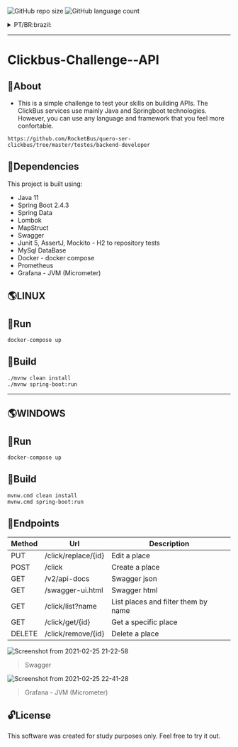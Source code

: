 ![GitHub repo size](https://img.shields.io/github/repo-size/AlianPro/Clickbus-Challenge---Place-API-REST)
![GitHub language count](https://img.shields.io/github/languages/count/AlianPro/Clickbus-Challenge---Place-API-REST)

<details id="pt">
  <summary>PT/BR:brazil:</summary>

# Clickbus-Challenge--API

## :page_with_curl:Sobre
- Este é um desafio simples para testar suas habilidades na construção de APIs. Os serviços ClickBus usam principalmente tecnologias Java e Springboot. No entanto, você pode usar qualquer linguagem e framework que lhe pareça mais confortável.
```console
https://github.com/RocketBus/quero-ser-clickbus/tree/master/testes/backend-developer
```

## :bookmark_tabs:Dependências

Este projeto é construido usando:

- Java 11
- Spring Boot 2.4.3
- Spring Data
- Lombok
- MapStruct
- Swagger
- Junit 5, AssertJ, Mockito - H2 para o repositório de teste
- MySql DataBase
- Docker - docker compose
- Prometheus
- Grafana - JVM (Micrometer)

## :earth_americas:LINUX
## :whale:Run
```console
docker-compose up
```
## :hammer:Build
```console
./mvnw clean install
./mvnw spring-boot:run
```
---
  
## :earth_americas:WINDOWS
## :whale:Run
```console
docker-compose up
```
## :hammer:Build
```console
mvnw.cmd clean install 
mvnw.cmd spring-boot:run
```
## :mag_right:Endpoints

|Método | 	Url		| 	Descrição |
|-------| ------- | ----------- |
|PUT|/click/replace/{id}| 	Editar um lugar|
|POST|/click| 	Criar um lugar|
|GET| /v2/api-docs| 	Swagger json|
|GET|/swagger-ui.html| 	Swagger html|
|GET|/click/list?name| 	Listar os lugares e filtre-os por nome|
|GET|/click/get/{id}| 	Escolher um lugar específico|
|DELETE|/click/remove/{id}| 	Deletar um lugar|

![Screenshot from 2021-02-25 21-22-58](https://user-images.githubusercontent.com/13512651/110831726-4bd78000-8279-11eb-8b25-d576ca567b4e.png)
>Swagger

![Screenshot from 2021-02-25 22-41-28](https://user-images.githubusercontent.com/13512651/110831744-4f6b0700-8279-11eb-8a01-903736b4a8ef.png)
>Grafana - JVM (Micrometer)

## :unlock:Licença 

Este software foi criado apenas para fins de estudo. Sinta-se à vontade para experimentar. 

</details>

---

# Clickbus-Challenge--API

## :page_with_curl:About
- This is a simple challenge to test your skills on building APIs. The ClickBus services use mainly Java and Springboot technologies. However, you can use any language and framework that you feel more confortable.
```console
https://github.com/RocketBus/quero-ser-clickbus/tree/master/testes/backend-developer
```

## :bookmark_tabs:Dependencies

This project is built using:

- Java 11
- Spring Boot 2.4.3
- Spring Data
- Lombok
- MapStruct
- Swagger
- Junit 5, AssertJ, Mockito - H2 to repository tests
- MySql DataBase
- Docker - docker compose
- Prometheus
- Grafana - JVM (Micrometer)

## :earth_americas:LINUX
## :whale:Run
```console
docker-compose up
```
## :hammer:Build
```console
./mvnw clean install
./mvnw spring-boot:run
```
---

## :earth_americas:WINDOWS
## :whale:Run
```console
docker-compose up
```
## :hammer:Build
```console
mvnw.cmd clean install 
mvnw.cmd spring-boot:run
```

## :mag_right:Endpoints

|Method | 	Url		| 	Description |
|-------| ------- | ----------- |
|PUT|/click/replace/{id}| 	Edit a place|
|POST|/click| 	Create a place|
|GET| /v2/api-docs| 	Swagger json|
|GET|/swagger-ui.html| 	Swagger html|
|GET|/click/list?name| 	List places and filter them by name|
|GET|/click/get/{id}| 	Get a specific place|
|DELETE|/click/remove/{id}| 	Delete a place|

![Screenshot from 2021-02-25 21-22-58](https://user-images.githubusercontent.com/13512651/110831726-4bd78000-8279-11eb-8b25-d576ca567b4e.png)
>Swagger

![Screenshot from 2021-02-25 22-41-28](https://user-images.githubusercontent.com/13512651/110831744-4f6b0700-8279-11eb-8a01-903736b4a8ef.png)
>Grafana - JVM (Micrometer)

## :unlock:License 

This software was created for study purposes only. Feel free to try it out.

